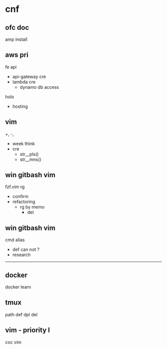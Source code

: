 
# cnf


## ofc doc

amp install


## aws pri

fe api
- api-gateway cre
- lambda cre
  - dynamo db access

holo
- hosting


## vim

+, -,
- week think
- cre
  - str__pls()
  - str__mns()


## win gitbash vim

fzf.vim rg
- confirm
- refactoring
  - rg by memo
    - del


## win gitbash vim

cmd alias
- def can not ?
- research



---

## docker

docker learn


## tmux

path def dpl del


## vim  -  priority l

coc vim




